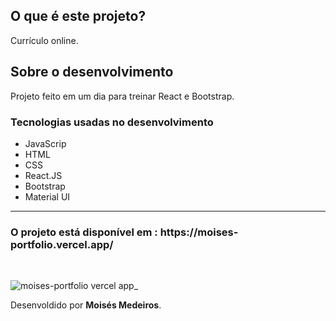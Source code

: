 <h2>O que é este projeto?</h2>
<p>Currículo online.</p>


<h2>Sobre o desenvolvimento</h2>
<p> Projeto feito em um dia para treinar React e Bootstrap. </p>

<h3>Tecnologias  usadas no desenvolvimento</h3>
<ul>
    <li>JavaScrip</li>
    <li>HTML</li>
    <li>CSS</li>
    <li>React.JS</li>
    <li>Bootstrap</li>
    <li>Material UI</li>
</ul>

<hr>

<h3>O projeto está disponível em : https://moises-portfolio.vercel.app/ </h3>
<br>

![moises-portfolio vercel app_](https://user-images.githubusercontent.com/43209743/127076302-f40233c9-38c9-42af-952f-528b623fce40.png)


<span style="text-align:end;">Desenvoldido por <b>Moisés Medeiros</b>.<span>


